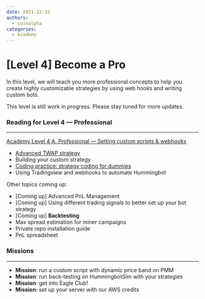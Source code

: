 ```yaml
---
date: 2021-12-31
authors:
  - coinalpha
categories:
  - Academy
---
```


# [Level 4] Become a Pro

In this level, we will teach you more professional concepts to help you create highly customizable strategies by using web hooks and writing custom bots.

This level is still work in progress. Please stay tuned for more updates.

### **Reading for Level 4 — Professional**

---

[Academy Level 4 A. Professional — Setting custom scripts & webhooks](https://hummingbot.io/en/academy-level-4-a-professional-setting-custom-scripts-and-webhooks/?_ga=2.90541145.2122209667.1648539970-1021863183.1645879609&ref=blog.hummingbot.org)

- [Advanced TWAP strategy](https://hummingbot.io/en/advanced-twap-strategy?ref=blog.hummingbot.org)
- Building your custom strategy
- [Coding practice: strategy coding for dummies](https://hummingbot.io/en/blog/2022-03-26-strategy-coding-for-dummies?ref=blog.hummingbot.org)
- Using Tradingview and webhooks to automate Hummingbot

<!-- more -->


Other topics coming up:

- [Coming up] Advanced PnL Management
- [Coming up] Using different trading signals to better set up your bot strategy
- [Coming up] **Backtesting**
- Max spread estimation for miner campaigns
- Private repo installation guide
- PnL spreadsheet

### **Missions**

---

- **Mission**: run a custom script with dynamic price band on PMM
- **Mission**: run back-testing on HummingbotSim with your strategies
- **Mission**: get into Eagle Club!
- **Mission**: set up your server with our AWS credits
